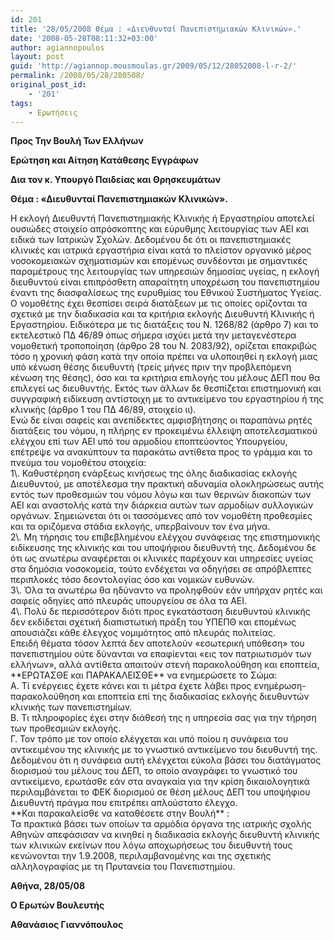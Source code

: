 ```yaml
---
id: 201
title: '28/05/2008 Θέμα : «Διευθυνταί Πανεπιστημιακών Κλινικών».'
date: '2008-05-28T08:11:32+03:00'
author: agiannopoulos
layout: post
guid: 'http://agiannop.mousmoulas.gr/2009/05/12/28052008-l-r-2/'
permalink: /2008/05/28/280508/
original_post_id:
    - '201'
tags:
    - Ερωτήσεις
---
```


**Προς Την Βουλή Των Ελλήνων**

**Ερώτηση και Αίτηση Κατάθεσης Εγγράφων**

**Δια τον κ. Υπουργό Παιδείας και Θρησκευμάτων**

**Θέμα : «Διευθυνταί Πανεπιστημιακών Κλινικών».**

<div style="text-align:justify;"></div><div style="text-align:justify;"></div>Η εκλογή Διευθυντή Πανεπιστημιακής Κλινικής ή Εργαστηρίου αποτελεί ουσιώδες στοιχείο απρόσκοπτης και εύρυθμης λειτουργίας των ΑΕΙ και ειδικά των Ιατρικών Σχολών. Δεδομένου δε ότι οι πανεπιστημιακές κλινικές και ιατρικά εργαστήρια είναι κατά το πλείστον οργανικό μέρος νοσοκομειακών σχηματισμών και επομένως συνδέονται με σημαντικές παραμέτρους της λειτουργίας των υπηρεσιών δημοσίας υγείας, η εκλογή διευθυντού είναι επιπρόσθετη απαραίτητη υποχρέωση του πανεπιστημίου έναντι της διασφαλίσεως της ευρυθμίας του Εθνικού Συστήματος Υγείας.

<div style="text-align:justify;"></div>Ο νομοθέτης έχει θεσπίσει σειρά διατάξεων με τις οποίες ορίζονται τα σχετικά με την διαδικασία και τα κριτήρια εκλογής Διευθυντή Κλινικής ή Εργαστηρίου. Ειδικότερα με τις διατάξεις του Ν. 1268/82 (άρθρο 7) και το εκτελεστικό ΠΔ 46/89 όπως σήμερα ισχύει μετά την μεταγενέστερα νομοθετική τροποποίηση (άρθρο 28 του N. 2083/92), ορίζεται επακριβώς τόσο η χρονική φάση κατά την οποία πρέπει να υλοποιηθεί η εκλογή μιας υπό κένωση θέσης διευθυντή (τρείς μήνες πριν την προβλεπόμενη κένωση της θέσης), όσο και τα κριτήρια επιλογής του μέλους ΔΕΠ που θα επιλεγεί ως διευθυντής. Εκτός των άλλων δε θεσπίζεται επιστημονική και συγγραφική ειδίκευση αντίστοιχη με το αντικείμενο του εργαστηρίου ή της κλινικής (άρθρο 1 του ΠΔ 46/89, στοιχείο ιι).

<div style="text-align:justify;"></div>Ενώ δε είναι σαφείς και ανεπίδεκτες αμφισβήτησης οι παραπάνω ρητές διατάξεις του νόμου, η πλήρης εν προκειμένω έλλειψη αποτελεσματικού ελέγχου επί των ΑΕΙ υπό του αρμοδίου εποπτεύοντος Υπουργείου, επέτρεψε να ανακύπτουν τα παρακάτω αντίθετα προς το γράμμα και το πνεύμα του νομοθέτου στοιχεία:

<div style="text-align:justify;"></div>1\. Καθυστέρηση ενάρξεως κινήσεως της όλης διαδικασίας εκλογής Διευθυντού, με αποτέλεσμα την πρακτική αδυναμία ολοκληρώσεως αυτής εντός των προθεσμιών του νόμου λόγω και των θερινών διακοπών των ΑΕΙ και αναστολής κατά την διάρκεια αυτών των αρμοδίων συλλογικών οργάνων. Σημειώνεται ότι οι τασσόμενες από τον νομοθέτη προθεσμίες και τα οριζόμενα στάδια εκλογής, υπερβαίνουν τον ένα μήνα.

<div style="text-align:justify;"></div>2\. Μη τήρησις του επιβεβλημένου ελέγχου συνάφειας της επιστημονικής ειδίκευσης της κλινικής και του υποψήφιου διευθυντή της. Δεδομένου δε ότι ως ανωτέρω αναφέρεται οι κλινικές παρέχουν και υπηρεσίες υγείας στα δημόσια νοσοκομεία, τούτο ενδέχεται να οδηγήσει σε απρόβλεπτες περιπλοκές τόσο δεοντολογίας όσο και νομικών ευθυνών.

<div style="text-align:justify;"></div>3\. Όλα τα ανωτέρω θα ηδύναντο να προληφθούν εάν υπήρχαν ρητές και σαφείς οδηγίες από πλευράς υπουργείου σε όλα τα ΑΕΙ.

<div style="text-align:justify;"></div><div style="text-align:justify;"></div><div style="text-align:justify;"></div><div style="text-align:justify;"></div><div style="text-align:justify;"></div><div style="text-align:justify;"></div><div style="text-align:justify;"></div><div style="text-align:justify;"></div><div style="text-align:justify;"></div><div style="text-align:justify;"></div>4\. Πολύ δε περισσότερον διότι προς εγκατάσταση διευθυντού κλινικής δεν εκδίδεται σχετική διαπιστωτική πράξη του ΥΠΕΠΘ και επομένως απουσιάζει κάθε έλεγχος νομιμότητος από πλευράς πολιτείας.

<div style="text-align:justify;"></div><div style="text-align:justify;"></div>Επειδή θέματα τόσον λεπτά δεν αποτελούν «εσωτερική υπόθεση» του πανεπιστημίου ούτε δύνανται να επαφίενται «εις τον πατριωτισμόν των ελλήνων», αλλά αντίθετα απαιτούν στενή παρακολούθηση και εποπτεία, **ΕΡΩΤΑΣΘΕ και ΠΑΡΑΚΑΛΕΙΣΘΕ** να ενημερώσετε το Σώμα:

<div style="text-align:justify;"></div>A. Tί ενέργειες έχετε κάνει και τι μέτρα έχετε λάβει προς ενημέρωση-παρακολούθηση και εποπτεία επί της διαδικασίας εκλογής διευθυντών κλινικής των πανεπιστημίων.

<div style="text-align:justify;"></div>B. Τι πληροφορίες έχει στην διάθεσή της η υπηρεσία σας για την τήρηση των προθεσμιών εκλογής.

<div style="text-align:justify;"></div>Γ. Τον τρόπο με τον οποίο ελέγχεται και υπό ποίου η συνάφεια του αντικειμένου της κλινικής με το γνωστικό αντικείμενο του διευθυντή της. Δεδομένου ότι η συνάφεια αυτή ελέγχεται εύκολα βάσει του διατάγματος διορισμού του μέλους του ΔΕΠ, το οποίο αναγράφει το γνωστικό του αντικείμενο, ερωτάσθε εάν στα αναγκαία για την κρίση δικαιολογητικά περιλαμβάνεται το ΦΕΚ διορισμού σε θέση μέλους ΔΕΠ του υποψήφιου Διευθυντή πράγμα που επιτρέπει απλούστατο έλεγχο.

<div style="text-align:justify;"></div><div style="text-align:justify;"></div><div style="text-align:justify;"></div>**Και παρακαλείσθε να καταθέσετε στην Βουλή** :

<div style="text-align:justify;"></div>Τα πρακτικά βάσει των οποίων τα αρμόδια όργανα της ιατρικής σχολής Αθηνών απεφάσισαν να κινηθεί η διαδικασία εκλογής διευθυντή κλινικής των κλινικών εκείνων που λόγω αποχωρήσεως του διευθυντή τους κενώνονται την 1.9.2008, περιλαμβανομένης και της σχετικής αλληλογραφίας με τη Πρυτανεία του Πανεπιστημίου.

**Αθήνα, 28/05/08**

**Ο Ερωτών Βουλευτής**

**Αθανάσιος Γιαννόπουλος**
